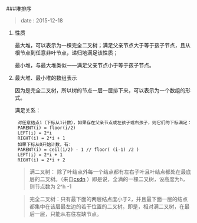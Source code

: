 ###堆排序

> date : 2015-12-18

1. 性质

    最大堆，可以表示为一棵完全二叉树；满足父亲节点大于等于孩子节点，且从根节点到任意非叶节点，递归地满足该性质；

    最小堆，与最大堆类似——满足父亲节点小于等于孩子节点。

2. 最大堆、最小堆的数组表示

    因为是完全二叉树，所以树的节点一层一层排下来，可以表示为一个数组的形式。

    满足关系：

        对任意结点i（下标从1计数），如果存在父亲节点或左孩子或右孩子，则它们的下标满足：
        PARENT(i) = floor(i/2)
        LEFT(i) = 2*i
        RIGHT(i) = 2*i + 1
        如果下标从0开始计数，有:
        PARENT(i) = ceil(i/2) - 1 // floor( (i-1) /2 )
        LEFT(i) = 2*i + 1
        RIGHT(i) = 2*i + 2

    > 满二叉树： 除了叶结点外每一个结点都有左右子叶且叶结点都处在最底层的二叉树。（来自[csdn](http://blog.csdn.net/hytdsky/article/details/4783707) ）即是说，全满的一棵二叉树，设高度为h，则节点数为 2^h -1

    > 完全二叉树：只有最下面的两层结点度小于2，并且最下面一层的结点都集中在该层最左边的若干位置的二叉树。即是，相对满二叉树，在最后一层，只能从右往左缺节点。




